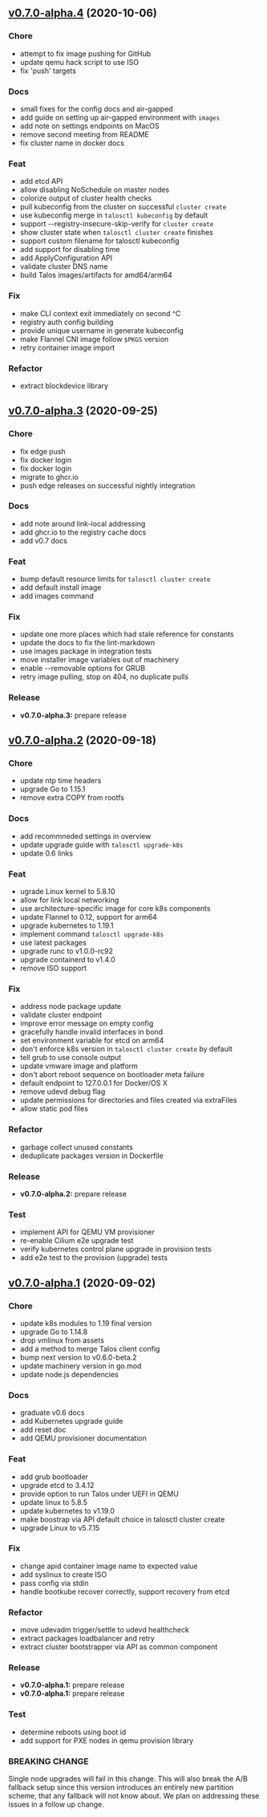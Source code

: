 
<a name="v0.7.0-alpha.4"></a>
## [v0.7.0-alpha.4](https://github.com/talos-systems/talos/compare/v0.7.0-alpha.3...v0.7.0-alpha.4) (2020-10-06)

### Chore

* attempt to fix image pushing for GitHub
* update qemu hack script to use ISO
* fix 'push' targets

### Docs

* small fixes for the config docs and air-gapped
* add guide on setting up air-gapped environment with `images`
* add note on settings endpoints on MacOS
* remove second meeting from README
* fix cluster name in docker docs

### Feat

* add etcd API
* allow disabling NoSchedule on master nodes
* colorize output of cluster health checks
* pull kubeconfig from the cluster on successful `cluster create`
* use kubeconfig merge in `talosctl kubeconfig` by default
* support --registry-insecure-skip-verify for `cluster create`
* show cluster state when `talosctl cluster create` finishes
* support custom filename for talosctl kubeconfig
* add support for disabling time
* add ApplyConfiguration API
* validate cluster DNS name
* build Talos images/artifacts for amd64/arm64

### Fix

* make CLI context exit immediately on second ^C
* registry auth config building
* provide unique username in generate kubeconfig
* make Flannel CNI image follow `$PKGS` version
* retry container image import

### Refactor

* extract blockdevice library


<a name="v0.7.0-alpha.3"></a>
## [v0.7.0-alpha.3](https://github.com/talos-systems/talos/compare/v0.7.0-alpha.2...v0.7.0-alpha.3) (2020-09-25)

### Chore

* fix edge push
* fix docker login
* fix docker login
* migrate to ghcr.io
* push edge releases on successful nightly integration

### Docs

* add note around link-local addressing
* add ghcr.io to the registry cache docs
* add v0.7 docs

### Feat

* bump default resource limits for `talosctl cluster create`
* add default install image
* add images command

### Fix

* update one more places which had stale reference for constants
* update the docs to fix the lint-markdown
* use images package in integration tests
* move installer image variables out of machinery
* enable --removable options for GRUB
* retry image pulling, stop on 404, no duplicate pulls

### Release

* **v0.7.0-alpha.3:** prepare release


<a name="v0.7.0-alpha.2"></a>
## [v0.7.0-alpha.2](https://github.com/talos-systems/talos/compare/v0.7.0-alpha.1...v0.7.0-alpha.2) (2020-09-18)

### Chore

* update ntp time headers
* upgrade Go to 1.15.1
* remove extra COPY from rootfs

### Docs

* add recommneded settings in overview
* update upgrade guide with `talosctl upgrade-k8s`
* update 0.6 links

### Feat

* ugrade Linux kernel to 5.8.10
* allow for link local networking
* use architecture-specific image for core k8s components
* update Flannel to 0.12, support for arm64
* upgrade kubernetes to 1.19.1
* implement command `talosctl upgrade-k8s`
* use latest packages
* upgrade runc to v1.0.0-rc92
* upgrade containerd to v1.4.0
* remove ISO support

### Fix

* address node package update
* validate cluster endpoint
* improve error message on empty config
* gracefully handle invalid interfaces in bond
* set environment variable for etcd on arm64
* don't enforce k8s version in `talosctl cluster create` by default
* tell grub to use console output
* update vmware image and platform
* don't abort reboot sequence on bootloader meta failure
* default endpoint to 127.0.0.1 for Docker/OS X
* remove udevd debug flag
* update permissions for directories and files created via extraFiles
* allow static pod files

### Refactor

* garbage collect unused constants
* deduplicate packages version in Dockerfile

### Release

* **v0.7.0-alpha.2:** prepare release

### Test

* implement API for QEMU VM provisioner
* re-enable Cilium e2e upgrade test
* verify kubernetes control plane upgrade in provision tests
* add e2e test to the provision (upgrade) tests


<a name="v0.7.0-alpha.1"></a>
## [v0.7.0-alpha.1](https://github.com/talos-systems/talos/compare/v0.7.0-alpha.0...v0.7.0-alpha.1) (2020-09-02)

### Chore

* update k8s modules to 1.19 final version
* upgrade Go to 1.14.8
* drop vmlinux from assets
* add a method to merge Talos client config
* bump next version to v0.6.0-beta.2
* update machinery version in go.mod
* update node.js dependencies

### Docs

* graduate v0.6 docs
* add Kubernetes upgrade guide
* add reset doc
* add QEMU provisioner documentation

### Feat

* add grub bootloader
* upgrade etcd to 3.4.12
* provide option to run Talos under UEFI in QEMU
* update linux to 5.8.5
* update kubernetes to v1.19.0
* make boostrap via API default choice in talosctl cluster create
* upgrade Linux to v5.7.15

### Fix

* change apid container image name to expected value
* add syslinux to create ISO
* pass config via stdin
* handle bootkube recover correctly, support recovery from etcd

### Refactor

* move udevadm trigger/settle to udevd healthcheck
* extract packages loadbalancer and retry
* extract cluster bootstrapper via API as common component

### Release

* **v0.7.0-alpha.1:** prepare release
* **v0.7.0-alpha.1:** prepare release

### Test

* determine reboots using boot id
* add support for PXE nodes in qemu provision library

### BREAKING CHANGE


Single node upgrades will fail in this change. This
will also break the A/B fallback setup since this version introduces
an entirely new partition scheme, that any fallback will not know about.
We plan on addressing these issues in a follow up change.

